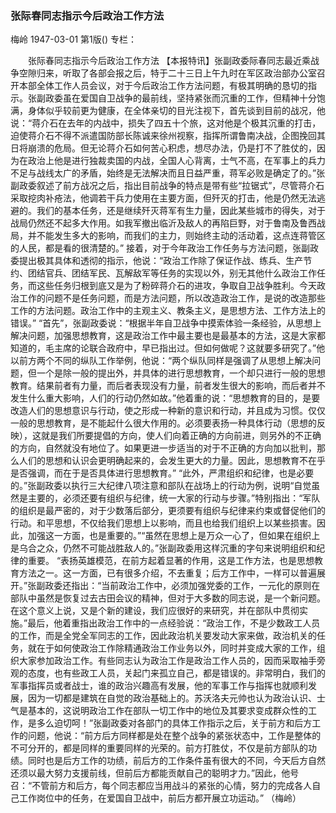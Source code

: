 ### 张际春同志指示今后政治工作方法
梅岭
1947-03-01
第1版()
专栏：

　　张际春同志指示今后政治工作方法
    【本报特讯】张副政委际春同志最近乘战争空隙归来，听取了各部会报之后，特于二十三日上午九时在军区政治部办公室召开本部全体工作人员会议，对于今后政治工作方法问题，有极其明确的恳切的指示。张副政委虽在爱国自卫战争的最前线，坚持紧张而沉重的工作，但精神十分饱满，身体似乎较前更为健康，在全体亲切的目光注视下，首先谈到目前的战况，他说：“蒋介石在去年的内战中，损失了四五十个旅，这对他是个极其沉重的打击，迫使蒋介石不得不派遣国防部长陈诚来徐州视察，指挥所谓鲁南决战，企图挽回其日将崩溃的危局。但无论蒋介石如何苦心积虑，想尽办法，仍是打不了胜仗的，因为在政治上他是进行独裁卖国的内战，全国人心背离，士气不高，在军事上的兵力不足与战线太广的矛盾，始终是无法解决而且日益严重，蒋军必败是确定了的。”张副政委叙述了前方战况之后，指出目前战争的特点是带有些“拉锯式”，尽管蒋介石采取挖肉补疮法，他调若干兵力使用在主要方面，但歼灭的打击，他是仍然无法逃避的。我们的基本任务，还是继续歼灭蒋军有生力量，因此某些城市的得失，对于战局仍然还不起多大作用。如我军撤出临沂及敌人的再陷巨野，对于鲁南及鲁西战局，并不能发生多大的影响，而我们的主力，则始终主动的活动着，这点连蒋管区的人民，都是看的很清楚的。”
    接着，对于今年政治工作任务与方法问题，张副政委提出极其具体和透彻的指示，他说：“政治工作除了保证作战、练兵、生产节约、团结官兵、团结军民、瓦解敌军等任务的实现以外，别无其他什么政治工作任务，而这些任务归根到底又是为了粉碎蒋介石的进攻，争取自卫战争胜利。今天政治工作的问题不是任务问题，而是方法问题，所以改造政治工作，是说的改造那些工作的方法问题。政治工作中的主观主义、教条主义，是思想方法、工作方法上的错误。”
    “首先”，张副政委说：“根据半年自卫战争中摸索体验一条经验，从思想上解决问题，加强思想教育，这是政治工作中最主要也是最基本的方法，这是大家都知道的，毛主席的论联合政府中，早已指出过。但如何做呢？这就要多研究了。”他以前方两个不同的纵队工作举例，他说：“两个纵队同样是强调了从思想上解决问题，但一个是除一般的提出外，并具体的进行思想教育，一个却只进行一般的思想教育。结果前者有力量，而后者表现没有力量，前者发生很大的影响，而后者并不发生什么重大影响，人们的行动仍然如故。”他着重的说：“思想教育的目的，是要改造人们的思想意识与行动，使之形成一种新的意识和行动，并且成为习惯。仅仅一般的思想教育，是不能起什么很大作用的。必须要表扬一种具体行动（思想的反映），这就是我们所要提倡的方向，使人们向着正确的方向前进，则另外的不正确的方向，自然就没有地位了。如果更进一步适当的对于不正确的方向加以批判，那么人们的思想和认识会更明确起来的，会发生更大的力量。因此，思想教育不在乎是否强调，而在于是否具体进行思想教育。”
    “此外，严肃组织和纪律，也是必要的。”张副政委以执行三大纪律八项注意和部队在战场上的行动为例，说明“自觉虽然是主要的，必须还要有组织与纪律，统一大家的行动与步骤。”特别指出：“军队的组织是最严密的，对于少数落后部分，更须要有组织与纪律来约束或督促他们的行动。和平思想，不仅给我们思想上以影响，而且也给我们组织上以某些损害。因此，加强这一方面，也是重要的。”“虽然在思想上是万众一心了，但如果在组织上是乌合之众，仍然不可能战胜敌人的。”张副政委用这样沉重的字句来说明组织和纪律的重要。
    “表扬英雄模范，在前方起着显著的作用，这是工作方法，也是思想教育方法之一。这一方面，已有很多介绍，不去重复；后方工作中，一样可以普遍展开。”张副政委还指出：“当前政治工作中，必须加强党委的工作，一元化的原则在部队中虽然是恢复过去古田会议的精神，但对于大多数的同志说，是一个新问题。在这个意义上说，又是个新的建设，我们应很好的来研究，并在部队中贯彻实施。”最后，他着重指出政治工作中的一点经验说：“政治工作，不是少数政工人员的工作，而是全党全军同志的工作，因此政治机关要发动大家来做，政治机关的任务，就在于如何使政治工作除精通政治工作业务以外，同时并变成大家的工作，组织大家参加政治工作。有些同志认为政治工作是政治工作人员的，因而采取袖手旁观的态度，也有些政工人员，关起门来孤立自己，都是错误的。非常明白，我们的军事指挥员或者战士，谁的政治兴趣高有发展，他的军事工作与指挥也就顺利发展，因为一切都是建筑在自觉的政治基础上的。苏沃洛夫元帅也认为政治认识、士气是基本的，这说明政治工作在部队一切工作中的地位及其要求变成群众性的工作，是多么迫切呵！”张副政委对各部门的具体工作指示之后，关于前方和后方工作的问题，他说：“前方后方同样都是处在整个战争的紧张状态中，工作是整体的不可分开的，都是同样的重要同样的光荣的。前方打胜仗，不仅是前方部队的功绩。同时也是后方工作的功绩，前后方的工作条件虽有很大的不同，今天后方自然还须以最大努力支援前线，但前后方都能贡献自己的聪明才力。”因此，他号召：“不管前方和后方，每个同志都应当用战斗的紧张的心情，努力的完成各人自己工作岗位中的任务，在爱国自卫战中，前后方都开展立功运动。”
                （梅岭）
